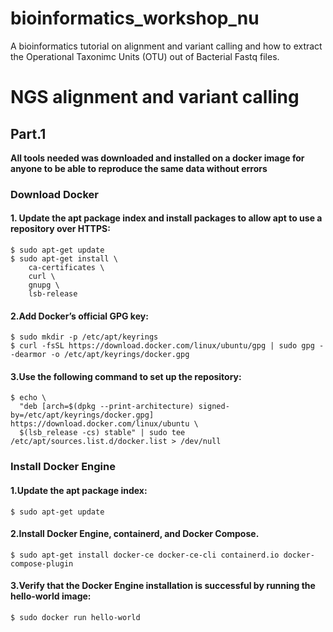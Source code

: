 # bioinformatics_workshop_nu
A bioinformatics tutorial on alignment and variant calling and how to extract the Operational Taxonimc Units (OTU) out of Bacterial Fastq files.
# NGS alignment and variant calling
## Part.1 
**All tools needed was downloaded and installed on a docker image for anyone to be able to reproduce the same data without errors**
### Download Docker
#### 1. Update the apt package index and install packages to allow apt to use a repository over HTTPS:
```
$ sudo apt-get update
$ sudo apt-get install \
    ca-certificates \
    curl \
    gnupg \
    lsb-release
```    
#### 2.Add Docker’s official GPG key:
```
$ sudo mkdir -p /etc/apt/keyrings
$ curl -fsSL https://download.docker.com/linux/ubuntu/gpg | sudo gpg --dearmor -o /etc/apt/keyrings/docker.gpg
```
#### 3.Use the following command to set up the repository:
```
$ echo \
  "deb [arch=$(dpkg --print-architecture) signed-by=/etc/apt/keyrings/docker.gpg] https://download.docker.com/linux/ubuntu \
  $(lsb_release -cs) stable" | sudo tee /etc/apt/sources.list.d/docker.list > /dev/null
```
### Install Docker Engine
#### 1.Update the apt package index:
```
$ sudo apt-get update
```
#### 2.Install Docker Engine, containerd, and Docker Compose. 
```
$ sudo apt-get install docker-ce docker-ce-cli containerd.io docker-compose-plugin
```
#### 3.Verify that the Docker Engine installation is successful by running the hello-world image:
```
$ sudo docker run hello-world
```

